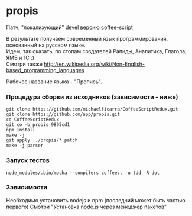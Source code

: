 propis
======

Патч, "локализующий" [devel версию coffee-script](https://github.com/michaelficarra/CoffeeScriptRedux)

В результате получаем современный язык программирования, основанный на русском языке.  
Идем, так сказать, по стопам создателей Рапиды, Аналитика, Глагола, ЯМБ и 1С :)  
Смотри также http://en.wikipedia.org/wiki/Non-English-based_programming_languages

Рабочее название языка - "Пропись".

### Процедура сборки из исходников (зависимости - ниже)

	git clone https://github.com/michaelficarra/CoffeeScriptRedux.git
	git clone https://github.com/app/propis.git
	cd CoffeeScriptRedux
	git co -b propis 9895cd1
	npm install
	make -j
	git apply ../propis/*.patch
	make -j parser

### Запуск тестов

    node_modules/.bin/mocha --compilers coffee:. -u tdd -R dot


### Зависимости
Необходимо установить nodejs и npm (последний может быть частью первого)
Смотри ["Установка node.js через менеджер пакетов"](https://github.com/joyent/node/wiki/Installing-Node.js-via-package-manager)
